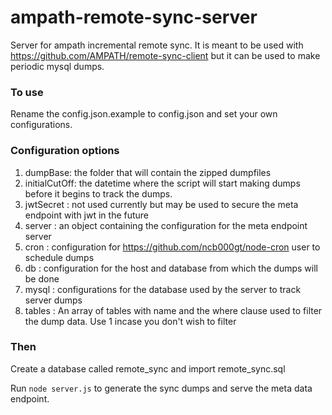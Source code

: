 # ampath-remote-sync-server
Server for ampath incremental remote sync. It is meant to be used with https://github.com/AMPATH/remote-sync-client but it can be used to make periodic mysql dumps.
### To use 
Rename the config.json.example to config.json and set your own configurations.
### Configuration options
1. dumpBase: the folder that will contain the zipped dumpfiles
2. initialCutOff: the datetime where the script will start making dumps before it begins to track the dumps.
3. jwtSecret : not used currently but may be used to secure the meta endpoint with jwt in the future
4. server : an object containing the configuration for the meta endpoint server
5. cron : configuration for https://github.com/ncb000gt/node-cron user to schedule dumps
6. db : configuration for the host and database from which the dumps will be done
7. mysql : configurations for the  database used by the server to track server dumps
8. tables : An array of tables with name and the where clause used to filter the dump data. Use 1 incase you don't wish to filter

### Then
Create a database called remote_sync and import remote_sync.sql

Run  ```node server.js``` to generate the sync dumps and serve the meta data endpoint.
